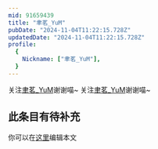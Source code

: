```yaml
---
mid: 91659439
title: "聿茗_YuM"
pubDate: "2024-11-04T11:22:15.728Z"
updatedDate: "2024-11-04T11:22:15.728Z"
profile:
  {
    Nickname: ["聿茗_YuM"],
  }
---
```


关注[聿茗_YuM](https://space.bilibili.com/91659439)谢谢喵~ 关注[聿茗_YuM](https://space.bilibili.com/91659439)谢谢喵~

## 此条目有待补充
你可以在[这里](https://github.com/Yuhanawa/VTuber.ICU-Content/edit/master/v/聿茗_YuM/index.md)编辑本文
